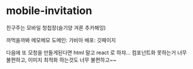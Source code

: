 # mobile-invitation

친구주는 모바일 청첩장(슬기양 겨론 추카해잉)


까먹을까봐 메모메모
도메인: 가비아
배포: 깃페이지

다음에 또 모청을 만들게된다면 html 말고 react 로 하쟈... 
컴포넌트화 못하는거 너무 불편하고, 이미지 최적화 하는것도 너무 불편하고~~

